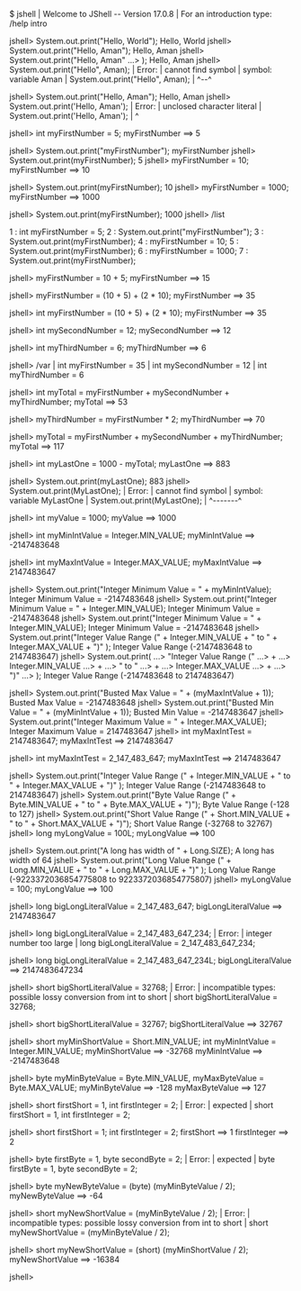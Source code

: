 $ jshell
|  Welcome to JShell -- Version 17.0.8
|  For an introduction type: /help intro

jshell> System.out.print("Hello, World");
Hello, World
jshell> System.out.print("Hello, Aman");
Hello, Aman
jshell> System.out.print("Hello, Aman"
   ...> );
Hello, Aman
jshell> System.out.print("Hello", Aman);
|  Error:
|  cannot find symbol
|    symbol:   variable Aman
|  System.out.print("Hello", Aman);
|                            ^--^

jshell> System.out.print("Hello, Aman");
Hello, Aman
jshell> System.out.print('Hello, Aman');
|  Error:
|  unclosed character literal
|  System.out.print('Hello, Aman');
|                   ^

jshell> int myFirstNumber = 5;
myFirstNumber ==> 5

jshell> System.out.print("myFirstNumber");
myFirstNumber
jshell> System.out.print(myFirstNumber);
5
jshell> myFirstNumber = 10;
myFirstNumber ==> 10

jshell> System.out.print(myFirstNumber);
10
jshell> myFirstNumber = 1000;
myFirstNumber ==> 1000

jshell> System.out.print(myFirstNumber);
1000
jshell> /list

   1 : int myFirstNumber = 5;
   2 : System.out.print("myFirstNumber");
   3 : System.out.print(myFirstNumber);
   4 : myFirstNumber = 10;
   5 : System.out.print(myFirstNumber);
   6 : myFirstNumber = 1000;
   7 : System.out.print(myFirstNumber);

jshell> myFirstNumber = 10 + 5;
myFirstNumber ==> 15

jshell> myFirstNumber = (10 + 5) + (2 * 10);
myFirstNumber ==> 35

jshell> int myFirstNumber = (10 + 5) + (2 * 10);
myFirstNumber ==> 35

jshell> int mySecondNumber = 12;
mySecondNumber ==> 12

jshell> int myThirdNumber = 6;
myThirdNumber ==> 6

jshell> /var
|    int myFirstNumber = 35
|    int mySecondNumber = 12
|    int myThirdNumber = 6

jshell> int myTotal = myFirstNumber + mySecondNumber + myThirdNumber;
myTotal ==> 53

jshell> myThirdNumber = myFirstNumber * 2;
myThirdNumber ==> 70

jshell> myTotal = myFirstNumber + mySecondNumber + myThirdNumber;
myTotal ==> 117

jshell> int myLastOne = 1000 - myTotal;
myLastOne ==> 883

jshell> System.out.print(myLastOne);
883
jshell> System.out.print(MyLastOne);
|  Error:
|  cannot find symbol
|    symbol:   variable MyLastOne
|  System.out.print(MyLastOne);
|                   ^-------^

jshell> int myValue = 1000;
myValue ==> 1000

jshell> int myMinIntValue = Integer.MIN_VALUE;
myMinIntValue ==> -2147483648

jshell> int myMaxIntValue = Integer.MAX_VALUE;
myMaxIntValue ==> 2147483647

jshell> System.out.print("Integer Minimum Value = " + myMinIntValue);
Integer Minimum Value = -2147483648
jshell> System.out.print("Integer Minimum Value = " + Integer.MIN_VALUE);
Integer Minimum Value = -2147483648
jshell> System.out.print("Integer Minimum Value = " + Integer.MIN_VALUE);
Integer Minimum Value = -2147483648
jshell> System.out.print("Integer Value Range (" + Integer.MIN_VALUE + " to " + Integer.MAX_VALUE + ")" );
Integer Value Range (-2147483648 to 2147483647)
jshell> System.out.print(
   ...> "Integer Value Range (" 
   ...> +
   ...> Integer.MIN_VALUE
   ...> +
   ...> " to " 
   ...> +
   ...> Integer.MAX_VALUE 
   ...> +
   ...> ")" 
   ...> );
Integer Value Range (-2147483648 to 2147483647)

jshell> System.out.print("Busted Max Value = " + (myMaxIntValue + 1));
Busted Max Value = -2147483648
jshell> System.out.print("Busted Min Value = " + (myMinIntValue + 1));
Busted Min Value = -2147483647
jshell> System.out.print("Integer Maximum Value = " + Integer.MAX_VALUE);
Integer Maximum Value = 2147483647
jshell> int myMaxIntTest = 2147483647;
myMaxIntTest ==> 2147483647

jshell> int myMaxIntTest = 2_147_483_647;
myMaxIntTest ==> 2147483647

jshell> System.out.print("Integer Value Range (" + Integer.MIN_VALUE + " to " + Integer.MAX_VALUE + ")" );
Integer Value Range (-2147483648 to 2147483647)
jshell> System.out.print("Byte Value Range (" + Byte.MIN_VALUE + " to " + Byte.MAX_VALUE + ")");
Byte Value Range (-128 to 127)
jshell> System.out.print("Short Value Range (" + Short.MIN_VALUE + " to " + Short.MAX_VALUE + ")");
Short Value Range (-32768 to 32767)
jshell> long myLongValue = 100L;
myLongValue ==> 100

jshell> System.out.print("A long has width of " + Long.SIZE);
A long has width of 64
jshell> System.out.print("Long Value Range (" + Long.MIN_VALUE + " to " + Long.MAX_VALUE + ")" );
Long Value Range (-9223372036854775808 to 9223372036854775807)
jshell> myLongValue = 100;
myLongValue ==> 100

jshell> long bigLongLiteralValue = 2_147_483_647;
bigLongLiteralValue ==> 2147483647

jshell> long bigLongLiteralValue = 2_147_483_647_234;
|  Error:
|  integer number too large
|  long bigLongLiteralValue = 2_147_483_647_234;

jshell> long bigLongLiteralValue = 2_147_483_647_234L;
bigLongLiteralValue ==> 2147483647234

jshell> short bigShortLiteralValue = 32768;
|  Error:
|  incompatible types: possible lossy conversion from int to short
|  short bigShortLiteralValue = 32768;

jshell> short bigShortLiteralValue = 32767;
bigShortLiteralValue ==> 32767

jshell> short myMinShortValue = Short.MIN_VALUE; int myMinIntValue = Integer.MIN_VALUE;
myMinShortValue ==> -32768
myMinIntValue ==> -2147483648

jshell> byte myMinByteValue = Byte.MIN_VALUE, myMaxByteValue = Byte.MAX_VALUE;
myMinByteValue ==> -128
myMaxByteValue ==> 127

jshell> short firstShort = 1, int firstInteger = 2;
|  Error:
|  <identifier> expected
|  short firstShort = 1, int firstInteger = 2;

jshell> short firstShort = 1; int firstInteger = 2; 
firstShort ==> 1
firstInteger ==> 2

jshell> byte firstByte = 1, byte secondByte = 2;
|  Error:
|  <identifier> expected
|  byte firstByte = 1, byte secondByte = 2;

jshell> byte myNewByteValue = (byte) (myMinByteValue / 2);
myNewByteValue ==> -64

jshell> short myNewShortValue = (myMinByteValue / 2);
|  Error:
|  incompatible types: possible lossy conversion from int to short
|  short myNewShortValue = (myMinByteValue / 2);

jshell> short myNewShortValue = (short) (myMinShortValue / 2);
myNewShortValue ==> -16384

jshell>